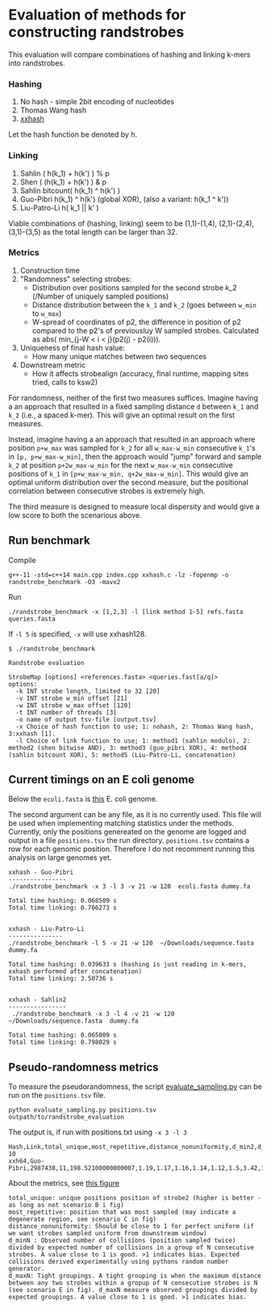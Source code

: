 Evaluation of methods for constructing randstrobes
===========

This evaluation will compare combinations of hashing and linking k-mers into randstrobes.


### Hashing

1. No hash - simple 2bit encoding of nucleotides
2. Thomas Wang hash
3. [xxhash](https://github.com/Cyan4973/xxHash)

Let the hash function be denoted by h.

### Linking

1. Sahlin ( h(k_1) + h(k') ) % p 
2. Shen ( (h(k_1) + h(k') ) & p 
3. Sahlin bitcount( h(k_1) ^ h(k') ) 
4. Guo-Pibri h(k_1) ^ h(k') (global XOR), (also a variant: h(k_1 ^ k'))
5. Liu-Patro-Li h( k_1 || k' ) 

Viable combinations of (hashing, linking) seem to be (1,1)-(1,4), (2,1)-(2,4), (3,1)-(3,5) as the total length can be larger than 32.


### Metrics

1. Construction time
2. "Randomness" selecting strobes:
    - Distribution over positions sampled for the second strobe k_2 (/Number of uniquely sampled positions)
    - Distance distribution between the `k_1` and `k_2` (goes between `w_min` to `w_max`)
    - W-spread of coordinates of p2, the difference in position of p2 compared to the p2's of previousluy W sampled strobes. Calculated as abs( min_{j-W < i < j}(p2(j) - p2(i))).
3. Uniqueness of final hash value:
    - How many unique matches between two sequences
4. Downstream metric
    - How it affects strobealign (accuracy, final runtime, mapping sites tried, calls to ksw2)

For randomness, neither of the first two measures suffices. Imagine having a an approach that resulted in a fixed sampling distance `d` between `k_1` and `k_2` (i.e., a spaced k-mer). This will give an optimal result on the first measures. 

Instead, imagine having a an approach that resulted in an approach where position `p+w_max` was sampled for `k_2` for all `w_max-w_min` consecutive `k_1`'s in `[p, p+w_max-w_min]`, then the approach would "jump" forward and sample `k_2` at position `p+2w_max-w_min` for the next `w_max-w_min` consecutive positions of `k_1` in `[p+w_max-w_min, q+2w_max-w_min]`. This would give an optimal uniform distribution over the second measure, but the positional correlation between consecutive strobes is extremely high.

The third measure is designed to measure local dispersity and would give a low score to both the scenarious above.

## Run benchmark

Compile

```
g++-11 -std=c++14 main.cpp index.cpp xxhash.c -lz -fopenmp -o randstrobe_benchmark -O3 -mavx2
```

Run

```
./randstrobe_benchmark -x [1,2,3] -l [link method 1-5] refs.fasta queries.fasta
```

If `-l 5` is specified, `-x` will use xxhash128.

```
$ ./randstrobe_benchmark

Randstrobe evaluation

StrobeMap [options] <references.fasta> <queries.fast[a/q]>
options:
  -k INT strobe length, limited to 32 [20]
  -v INT strobe w_min offset [21]
  -w INT strobe w_max offset [120]
  -t INT number of threads [3]
  -o name of output tsv-file [output.tsv]
  -x Choice of hash function to use; 1: nohash, 2: Thomas Wang hash, 3:xxhash [1]. 
  -l Choice of link function to use; 1: method1 (sahlin modulo), 2: method2 (shen bitwise AND), 3: method3 (guo_pibri XOR), 4: method4 (sahlin bitcount XOR), 5: method5 (Liu-Patro-Li, concatenation)
```


## Current timings on an E coli genome

Below the `ecoli.fasta` is [this](https://www.ncbi.nlm.nih.gov/nuccore/NC_000913.3?report=fasta) E. coli genome.

The second argument can be any file, as it is no currently used. This file will be used when implementing matching statistics under the methods. Currently, only the positions genereated on the genome are logged and output in a file `positions.tsv` the run directory. `positions.tsv` contains a row for each genomic position. Therefore I do not recomment running this analysis on large genomes yet.

```
xxhash - Guo-Pibri
----------------
./randstrobe_benchmark -x 3 -l 3 -v 21 -w 120  ecoli.fasta dummy.fa

Total time hashing: 0.068509 s
Total time linking: 0.766273 s


xxhash - Liu-Patro-Li
---------------
./randstrobe_benchmark -l 5 -v 21 -w 120  ~/Downloads/sequence.fasta  dummy.fa
  
Total time hashing: 0.039633 s (hashing is just reading in k-mers, xxhash performed after concatenation)
Total time linking: 3.50736 s


xxhash - Sahlin2
----------------
 ./randstrobe_benchmark -x 3 -l 4 -v 21 -w 120  ~/Downloads/sequence.fasta  dummy.fa

Total time hashing: 0.065009 s
Total time linking: 0.798029 s
```

## Pseudo-randomness metrics

To measure the pseudorandomness, the script [evaluate_sampling.py](https://github.com/ksahlin/strobemers/tree/main/randstrobe_implementations/evaluation) can be run on the `positions.tsv` file. 
```
python evaluate_sampling.py positions.tsv outpath/to/randstrobe_evaluation
```

The output is, if run with positions.txt using `-x 3 -l 3`

```
Hash,Link,total_unique,most_repetitive,distance_nonuniformity,d_min2,d_min3,d_min4,d_min5,d_max2,d_max3,d_max4,d_max5,d_max6-10
xxh64,Guo-Pibri,2987438,11,198.52100000000007,1.19,1.17,1.16,1.14,1.12,1.5,3.42,16.16,377.76
```

About the metrics, see [this figure](https://github.com/ksahlin/strobemers/blob/main/randstrobe_implementations/figures/clumpings_motivation.pdf)
```
total_unique: unique positions position of strobe2 (higher is better - as long as not scenario B i fig)
most_repetitive: position that was most sampled (may indicate a degenerate region, see scenario C in fig) 
distance_nonuniformity: Should be close to 1 for perfect uniform (if we want strobes sampled uniform from downstream window)
d_minN : Observed number of collisions (position sampled twice) divided by expected number of collisions in a group of N consecutive strobes. A value close to 1 is good. >1 indicates bias. Expected collisions derived experimentally using pythons random number generator. 
d_maxN: Tight groupings. A tight grouping is when the maximum distance between any two strobes within a gropup of N consecutive strobes is N (see scenario E in fig). d_maxN measure observed groupings divided by expected groupings. A value close to 1 is good. >1 indicates bias. 
```

